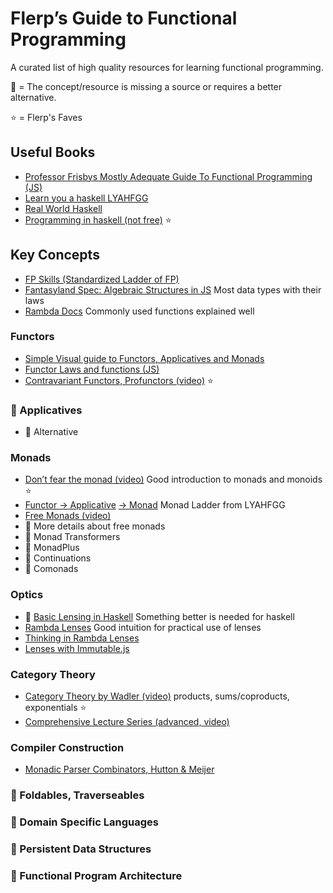 # Flerp’s Guide to Functional Programming
A curated list of high quality resources for learning functional programming.
 
&#x1F534; = The concept/resource is missing a source or requires a better alternative.

:star: = Flerp's Faves

## Useful Books
* [Professor Frisbys Mostly Adequate Guide To Functional Programming (JS)](https://drboolean.gitbooks.io/mostly-adequate-guide/content/)
* [Learn you a haskell LYAHFGG](http://learnyouahaskell.com/chapters)
* [Real World Haskell](http://book.realworldhaskell.org/read/)
* [Programming in haskell (not free)](http://www.cs.nott.ac.uk/~pszgmh/pih.html) :star:

## Key Concepts
* [FP Skills (Standardized Ladder of FP)](http://lambdaconf.us/downloads/documents/lambdaconf_slfp.pdf)
* [Fantasyland Spec: Algebraic Structures in JS](https://github.com/fantasyland/fantasy-land) Most data types with their laws
* [Rambda Docs](http://ramdajs.com/docs) Commonly used functions explained well

### Functors
* [Simple Visual guide to Functors, Applicatives and Monads](http://adit.io/posts/2013-04-17-functors,_applicatives,_and_monads_in_pictures.html)
* [Functor Laws and functions (JS)](https://github.com/fantasyland/fantasy-land#functor)
* [Contravariant Functors, Profunctors (video)](https://www.youtube.com/watch?v=JZPXzJ5tp9w) :star:

### &#x1F534; Applicatives
* &#x1F534; Alternative

### Monads
* [Don’t fear the monad (video)](https://www.youtube.com/watch?v=ZhuHCtR3xq8)	Good introduction to monads and monoids :star:
* [Functor → Applicative](http://learnyouahaskell.com/functors-applicative-functors-and-monoids) [→ Monad](http://learnyouahaskell.com/a-fistful-of-monads) Monad Ladder from LYAHFGG
* [Free Monads (video)](https://www.youtube.com/watch?v=M258zVn4m2M)
* &#x1F534; More details about free monads
* &#x1F534; Monad Transformers
* &#x1F534; MonadPlus
* &#x1F534; Continuations
* &#x1F534; Comonads

### Optics
* &#x1F534; [Basic Lensing in Haskell](https://www.schoolofhaskell.com/school/to-infinity-and-beyond/pick-of-the-week/basic-lensing) Something better is needed for haskell
* [Rambda Lenses](http://ramdajs.com/docs/#lens) Good intuition for practical use of lenses
* [Thinking in Rambda Lenses](http://randycoulman.com/blog/2016/07/12/thinking-in-ramda-lenses/)
* [Lenses with Immutable.js](https://medium.com/@drboolean/lenses-with-immutable-js-9bda85674780#.hnl83mguq)

### Category Theory
* [Category Theory by Wadler (video)](https://www.youtube.com/watch?v=V10hzjgoklA) products, sums/coproducts, exponentials :star:
* [Comprehensive Lecture Series (advanced, video)](https://www.youtube.com/watch?v=ZKmodCApZwk)

### Compiler Construction
* [Monadic Parser Combinators, Hutton & Meijer](http://unpetitaccident.com/pub/compeng/languages/Haskell/monparsing.pdf)

### &#x1F534; Foldables, Traverseables

### &#x1F534; Domain Specific Languages

### &#x1F534; Persistent Data Structures

### &#x1F534; Functional Program Architecture
